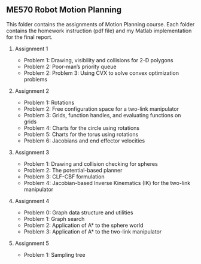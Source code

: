 ## ME570 Robot Motion Planning 
This folder contains the assignments of Motion Planning course. Each folder contains the homework instruction (pdf file) and my Matlab implementation for the final report.

1. Assignment 1
   - Problem 1: Drawing, visibility and collisions for 2-D polygons
   - Problem 2: Poor-man’s priority queue
   - Problem 2: Problem 3: Using CVX to solve convex optimization problems

2. Assignment 2
   - Problem 1: Rotations
   - Problem 2: Free configuration space for a two-link manipulator
   - Problem 3: Grids, function handles, and evaluating functions on grids
   - Problem 4: Charts for the circle using rotations
   - Problem 5: Charts for the torus using rotations
   - Problem 6: Jacobians and end effector velocities

3. Assignment 3
   - Problem 1: Drawing and collision checking for spheres
   - Problem 2: The potential-based planner
   - Problem 3: CLF-CBF formulation
   - Problem 4: Jacobian-based Inverse Kinematics (IK) for the two-link manipulator

4. Assignment 4
   - Problem 0: Graph data structure and utilities
   - Problem 1: Graph search
   - Problem 2: Application of A* to the sphere world
   - Problem 3: Application of A* to the two-link manipulator

5. Assignment 5
   - Problem 1: Sampling tree